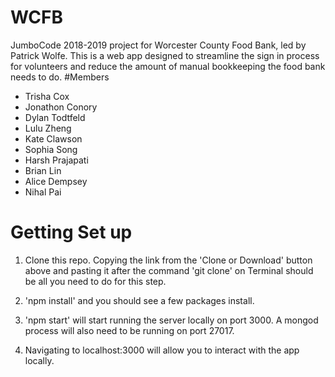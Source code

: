 # WCFB
JumboCode 2018-2019 project for Worcester County Food Bank, led by Patrick Wolfe. This is a web app designed to streamline the sign in process for volunteers and reduce the amount of manual bookkeeping the food bank needs to do. 
#Members
- Trisha Cox
- Jonathon Conory
- Dylan Todtfeld 
- Lulu Zheng
- Kate Clawson
- Sophia Song
- Harsh Prajapati 
- Brian Lin 
- Alice Dempsey
- Nihal Pai  

# Getting Set up
1. Clone this repo. Copying the link from the 'Clone or Download' button above and pasting it after the command 'git clone' on Terminal should be all you need to do for this step. 

2. 'npm install' and you should see a few packages install. 

3. 'npm start' will start running the server locally on port 3000. A mongod process will also need to be running on port 27017.

4. Navigating to localhost:3000 will allow you to interact with the app locally.

